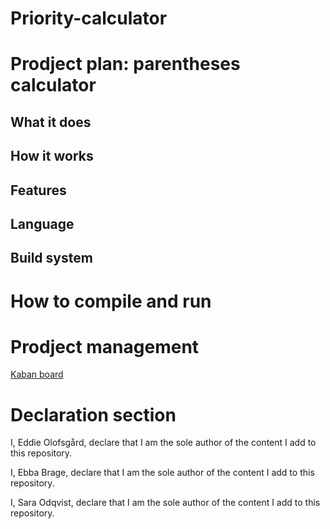 # Priority-calculator

Prodject plan: parentheses calculator
=======

What it does
-----------


How it works
-----------


Features
-----------


Language
-----------


Build system
-----------


How to compile and run
=======


Prodject management
=======
[Kaban board](https://github.com/users/Sneakycloud/projects/1)


Declaration section
=======

I, Eddie Olofsgård, declare that I am the sole author of the content I add to this repository.

I, Ebba Brage, declare that I am the sole author of the content I add to this repository.

I, Sara Odqvist, declare that I am the sole author of the content I add to this repository.
